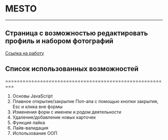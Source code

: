 # MESTO
-----------------------
Страница с возможностью редактировать профиль и  набором фотографий
-------------------------------------------------------------------
[Ссылка на работу](https://belyaevav.github.io/mesto/)

## Список использованных возможностей
=========================================================
1. Основы JavaScript
2. Плавное открытие/закрытие Поп-апа с помощью кнопки закрытия, Esc и клика вне формы
3. Изменения форм с именем и родом деятельности
4. Удаление/добавление новых карточек
5. Функция лайка
6. Лайв-валидация
7. Использование ООП

